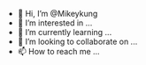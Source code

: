 - 👋 Hi, I’m @Mikeykung
- 👀 I’m interested in ...
- 🌱 I’m currently learning ...
- 💞️ I’m looking to collaborate on ...
- 📫 How to reach me ...

<!---
Mikeykung/Mikeykung is a ✨ special ✨ repository because its `README.md` (this file) appears on your GitHub profile.
You can click the Preview link to take a look at your changes.
--->
